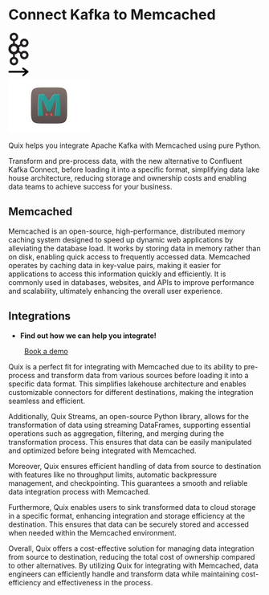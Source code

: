 # Connect Kafka to Memcached

<div class="connect-images cards blog-grid-card" markdown>
<div>
<img src="../images/kafka_logo.png" width="40px" />
</div>
<div>
<img src="../images/arrow.svg" width="40px" />
</div>
<div>
<img src="./images/memcached_1.jpg" />
</div>
</div>

Quix helps you integrate Apache Kafka with Memcached using pure Python.

Transform and pre-process data, with the new alternative to Confluent Kafka Connect, before loading it into a specific format, simplifying data lake house architecture, reducing storage and ownership costs and enabling data teams to achieve success for your business.

## Memcached

Memcached is an open-source, high-performance, distributed memory caching system designed to speed up dynamic web applications by alleviating the database load. It works by storing data in memory rather than on disk, enabling quick access to frequently accessed data. Memcached operates by caching data in key-value pairs, making it easier for applications to access this information quickly and efficiently. It is commonly used in databases, websites, and APIs to improve performance and scalability, ultimately enhancing the overall user experience.

## Integrations

<div class="grid cards" markdown>

- __Find out how we can help you integrate!__

    <a class="md-button md-button--primary" href="https://share.hsforms.com/1iW0TmZzKQMChk0lxd_tGiw4yjw2?__hstc=175542013.2303933fbd746c0ac86d9ccbe9bc9100.1728383268831.1729603416735.1729620918855.31&__hssc=175542013.1.1729620918855&__hsfp=2132701734" target="_blank" style="margin:.5rem;">Book a demo</a>

</div>


Quix is a perfect fit for integrating with Memcached due to its ability to pre-process and transform data from various sources before loading it into a specific data format. This simplifies lakehouse architecture and enables customizable connectors for different destinations, making the integration seamless and efficient.

Additionally, Quix Streams, an open-source Python library, allows for the transformation of data using streaming DataFrames, supporting essential operations such as aggregation, filtering, and merging during the transformation process. This ensures that data can be easily manipulated and optimized before being integrated with Memcached.

Moreover, Quix ensures efficient handling of data from source to destination with features like no throughput limits, automatic backpressure management, and checkpointing. This guarantees a smooth and reliable data integration process with Memcached.

Furthermore, Quix enables users to sink transformed data to cloud storage in a specific format, enhancing integration and storage efficiency at the destination. This ensures that data can be securely stored and accessed when needed within the Memcached environment.

Overall, Quix offers a cost-effective solution for managing data integration from source to destination, reducing the total cost of ownership compared to other alternatives. By utilizing Quix for integrating with Memcached, data engineers can efficiently handle and transform data while maintaining cost-efficiency and effectiveness in the process.

